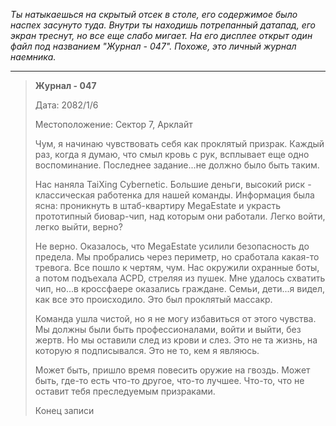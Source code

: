 _Ты натыкаешься на скрытый отсек в столе, его содержимое было наспех засунуто туда. Внутри ты находишь потрепанный датапад, его экран треснут, но все еще слабо мигает. На его дисплее открыт один файл под названием "Журнал - 047". Похоже, это личный журнал наемника._

---

> **Журнал - 047**
>
> Дата: 2082/1/6
>
> Местоположение: Сектор 7, Арклайт
>
> Чум, я начинаю чувствовать себя как проклятый призрак. Каждый раз, когда я думаю, что смыл кровь с рук, всплывает еще одно воспоминание. Последнее задание...не должно было быть таким.
>
> Нас наняла TaiXing Cybernetic. Большие деньги, высокий риск - классическая работенка для нашей команды. Информация была ясна: проникнуть в штаб-квартиру MegaEstate и украсть прототипный биовар-чип, над которым они работали. Легко войти, легко выйти, верно?
>
> Не верно. Оказалось, что MegaEstate усилили безопасность до предела. Мы пробрались через периметр, но сработала какая-то тревога. Все пошло к чертям, чум. Нас окружили охранные боты, а потом подъехала ACPD, стреляя из пушек. Мне удалось схватить чип, но...в кроссфаере оказались граждане. Семьи, дети...я видел, как все это происходило. Это был проклятый массакр.
>
> Команда ушла чистой, но я не могу избавиться от этого чувства. Мы должны были быть профессионалами, войти и выйти, без жертв. Но мы оставили след из крови и слез. Это не та жизнь, на которую я подписывался. Это не то, кем я являюсь.
>
> Может быть, пришло время повесить оружие на гвоздь. Может быть, где-то есть что-то другое, что-то лучшее. Что-то, что не оставит тебя преследуемым призраками.
>
> Конец записи
